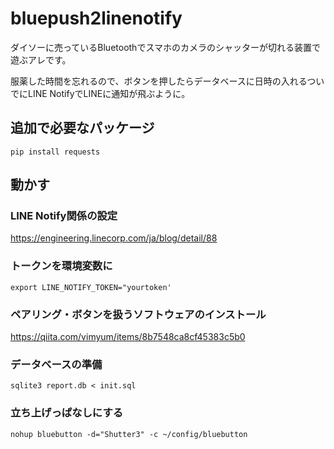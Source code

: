 # bluepush2linenotify
ダイソーに売っているBluetoothでスマホのカメラのシャッターが切れる装置で遊ぶアレです。

服薬した時間を忘れるので、ボタンを押したらデータベースに日時の入れるついでにLINE NotifyでLINEに通知が飛ぶように。

## 追加で必要なパッケージ
````
pip install requests
````

## 動かす
### LINE Notify関係の設定
https://engineering.linecorp.com/ja/blog/detail/88
### トークンを環境変数に
````
export LINE_NOTIFY_TOKEN="yourtoken'
````

### ペアリング・ボタンを扱うソフトウェアのインストール
https://qiita.com/vimyum/items/8b7548ca8cf45383c5b0
### データベースの準備
````
sqlite3 report.db < init.sql
````

### 立ち上げっぱなしにする
````
nohup bluebutton -d="Shutter3" -c ~/config/bluebutton
````
